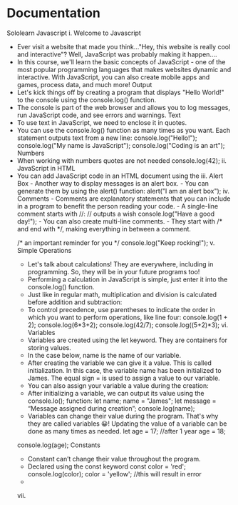 # Documentation 

Sololearn Javascript
i.	Welcome to Javascript
-	Ever visit a website that made you think…"Hey, this website is really cool and interactive"? Well, JavaScript was probably making it happen....
-	In this course, we'll learn the basic concepts of JavaScript - one of the most popular programming languages that makes websites dynamic and interactive. With JavaScript, you can also create mobile apps and games, process data, and much more!
Output
-	Let's kick things off by creating a program that displays "Hello World!" to the console using the console.log() function.
-	The console is part of the web browser and allows you to log messages, run JavaScript code, and see errors and warnings.
Text
-	To use text in JavaScript, we need to enclose it in quotes.
-	You can use the console.log() function as many times as you want. Each statement outputs text from a new line:
console.log("Hello!");
console.log("My name is JavaScript");
console.log("Coding is an art");
Numbers 
-	When working with numbers quotes are not needed 
console.log(42);
ii.	JavaScript in HTML
-	You can add JavaScript code in an HTML document using the <script> tag. 
-	Do you remember the console.log() function from the previous lesson? Let's see how it's written in the HTML document:
<body>
    <script>
      console.log("JavaScript in HTML");
    </script>
</body>
iii.	Alert Box 
-	Another way to display messages is an alert box.
-	You can generate them by using the alert() function:
alert("I am an alert box");
iv.	Comments 
-	Comments are explanatory statements that you can include in a program to benefit the person reading your code.
-	A single-line comment starts with //:
// outputs a wish
console.log("Have a good day!");
-	You can also create multi-line comments. 
-	They start with /* and end with */, making everything in between a comment.

/* an important
reminder
for you */
console.log("Keep rocking!");
v.	Simple Operations
-	Let's talk about calculations! They are everywhere, including in programming. So, they will be in your future programs too! 
-	Performing a calculation in JavaScript is simple, just enter it into the console.log() function.
-	Just like in regular math, multiplication and division is calculated before addition and subtraction:
-	To control precedence, use parentheses to indicate the order in which you want to perform operations, like line four:
console.log(1 + 2);
console.log(6*3+2);
console.log(42/7);
console.log((5+2)*3);
vi.	Variables 
-	Variables are created using the let keyword. They are containers for storing values.
-	In the case below, name is the name of our variable.
-	After creating the variable we can give it a value. This is called initialization. In this case, the variable name has been initialized to James. The equal sign = is used to assign a value to our variable.
-	You can also assign your variable a value during the creation:
-	After initializing a variable, we can output its value using the console.lo(); function:
let name;
name = "James";
let message = “Message assigned during creation”;
console.log(name);
-	Variables can change their value during the program. That's why they are called variables 😀! Updating the value of a variable can be done as many times as needed.
let age = 17;
//after 1 year
age = 18;

console.log(age);
Constants
-	Constant can’t change their value throughout the program.
-	Declared using the const keyword
const color = 'red';
console.log(color);
color = 'yellow'; //this will result in error
-	
vii.	
